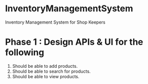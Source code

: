 # InventoryManagementSystem
Inventory Management System for Shop Keepers

# Phase 1 : Design APIs & UI for the following  
 1. Should be able to add products.  
 2. Should be able to search for products.
 3. Should be able to view products.

  
  

